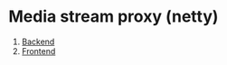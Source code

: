 # Media stream proxy (netty)

1. [Backend](https://github.com/codehunterstories/media-netty-proxy/blob/main/backend/media-netty-proxy/README.md)
2. [Frontend](https://github.com/codehunterstories/media-netty-proxy/blob/main/frontend/videojs/README.md)
